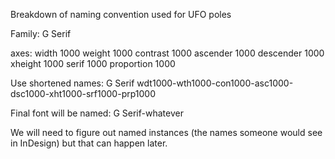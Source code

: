 Breakdown of naming convention used for UFO poles

Family:
G Serif

axes: 
width 1000
weight 1000	
contrast 1000
ascender 1000
descender 1000
xheight 1000
serif 1000
proportion 1000


Use shortened names:
G Serif wdt1000-wth1000-con1000-asc1000-dsc1000-xht1000-srf1000-prp1000

Final font will be named:
G Serif-whatever


We will need to figure out named instances (the names someone would see in InDesign) but that can happen later. 
